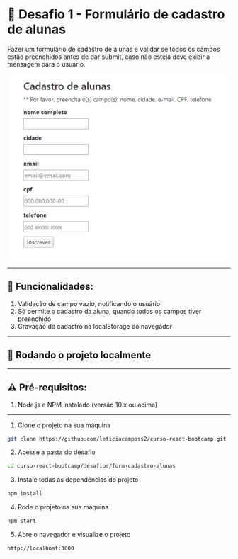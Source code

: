 # 🤯 Desafio 1 - Formulário de cadastro de alunas

Fazer um formulário de cadastro de alunas e validar se todos os campos estão preenchidos antes de dar submit, caso não esteja deve exibir a mensagem para o usuário.

![form-cadastro-alunas](./src/assets/form-cadastro-alunas.png)

****

## 🔧 Funcionalidades:

1. Validação de campo vazio, notificando o usuário
2. Só permite o cadastro da aluna, quando todos os campos tiver preenchido
2. Gravação do cadastro na localStorage do navegador

****

## 🚀 Rodando o projeto localmente

****

## ⚠️ Pré-requisitos:

1. Node.js e NPM instalado (versão 10.x ou acima)

****

1. Clone o projeto na sua máquina

```sh
git clone https://github.com/leticiacamposs2/curso-react-bootcamp.git
```

2. Acesse a pasta do desafio

```sh
cd curso-react-bootcamp/desafios/form-cadastro-alunas
```

3. Instale todas as dependências do projeto

```sh
npm install
```

4. Rode o projeto na sua máquina

```sh
npm start
```

5. Abre o navegador e visualize o projeto

```sh
http://localhost:3000
```